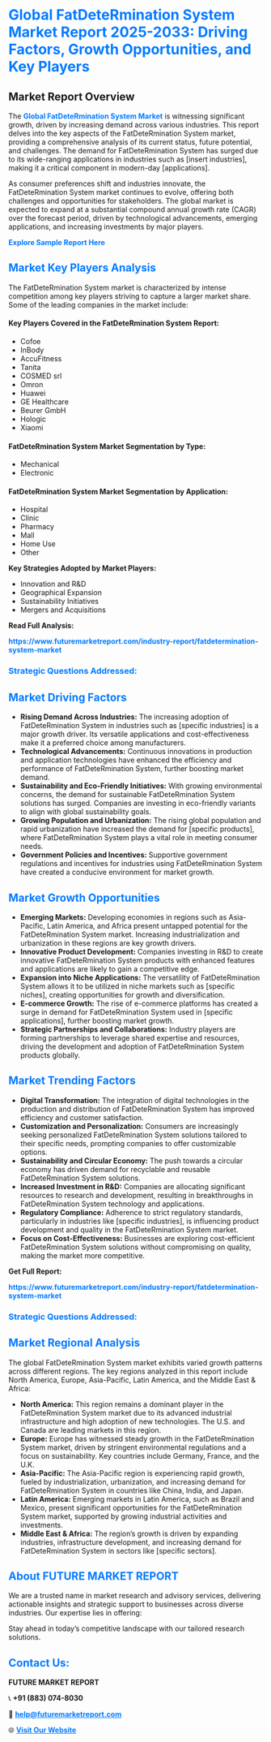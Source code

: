 <h1 style="color: #007BFF;">Global FatDeteRmination System Market Report 2025-2033: Driving Factors, Growth Opportunities, and Key Players</h1>

<section id="overview">
<h2>Market Report Overview</h2>
<p>The <a href="https://www.futuremarketreport.com/industry-report/fatdetermination-system-market" style="color: #007BFF; text-decoration: none;"><strong>Global FatDeteRmination System Market</strong></a> is witnessing significant growth, driven by increasing demand across various industries. This report delves into the key aspects of the FatDeteRmination System market, providing a comprehensive analysis of its current status, future potential, and challenges. The demand for FatDeteRmination System has surged due to its wide-ranging applications in industries such as [insert industries], making it a critical component in modern-day [applications].</p>
<p>As consumer preferences shift and industries innovate, the FatDeteRmination System market continues to evolve, offering both challenges and opportunities for stakeholders. The global market is expected to expand at a substantial compound annual growth rate (CAGR) over the forecast period, driven by technological advancements, emerging applications, and increasing investments by major players.</p>
</section>

<section id="overview">
<p><a href="https://www.futuremarketreport.com/request-sample/reportId=79280" style="color: #007BFF; text-decoration: none;"><strong>Explore Sample Report Here</strong></a></p>
</section>

<section id="key-players">
<h2 style="color: #007BFF;">Market Key Players Analysis</h2>
<p>The FatDeteRmination System market is characterized by intense competition among key players striving to capture a larger market share. Some of the leading companies in the market include:</p>
<h4>Key Players Covered in the FatDeteRmination System Report:</h4>
<ul><li>Cofoe</li><li>InBody</li><li>AccuFitness</li><li>Tanita</li><li>COSMED srl</li><li>Omron</li><li>Huawei</li><li>GE Healthcare</li><li>Beurer GmbH</li><li>Hologic</li><li>Xiaomi</li></ul>
<h4>FatDeteRmination System Market Segmentation by Type:</h4>
<ul><li>Mechanical</li><li>Electronic</li></ul>

<h4>FatDeteRmination System Market Segmentation by Application:</h4>
<ul><li>Hospital</li><li>Clinic</li><li>Pharmacy</li><li>Mall</li><li>Home Use</li><li>Other</li></ul>
<p><strong>Key Strategies Adopted by Market Players:</strong></p>
<ul>
<li>Innovation and R&D</li>
<li>Geographical Expansion</li>
<li>Sustainability Initiatives</li>
<li>Mergers and Acquisitions</li>
</ul>
</section>

<section>
<p><strong>Read Full Analysis: </strong></p><a href="https://www.futuremarketreport.com/industry-report/fatdetermination-system-market" style="color: #007BFF; text-decoration: none;"><strong>https://www.futuremarketreport.com/industry-report/fatdetermination-system-market</strong></a>
<h3 style="color: #007BFF;">Strategic Questions Addressed:</h3>
</section>

<section id="driving-factors">
<h2 style="color: #007BFF;">Market Driving Factors</h2>
<ul>
<li><strong>Rising Demand Across Industries:</strong> The increasing adoption of FatDeteRmination System in industries such as [specific industries] is a major growth driver. Its versatile applications and cost-effectiveness make it a preferred choice among manufacturers.</li>
<li><strong>Technological Advancements:</strong> Continuous innovations in production and application technologies have enhanced the efficiency and performance of FatDeteRmination System, further boosting market demand.</li>
<li><strong>Sustainability and Eco-Friendly Initiatives:</strong> With growing environmental concerns, the demand for sustainable FatDeteRmination System solutions has surged. Companies are investing in eco-friendly variants to align with global sustainability goals.</li>
<li><strong>Growing Population and Urbanization:</strong> The rising global population and rapid urbanization have increased the demand for [specific products], where FatDeteRmination System plays a vital role in meeting consumer needs.</li>
<li><strong>Government Policies and Incentives:</strong> Supportive government regulations and incentives for industries using FatDeteRmination System have created a conducive environment for market growth.</li>
</ul>
</section>

<section id="growth-opportunities">
<h2 style="color: #007BFF;">Market Growth Opportunities</h2>
<ul>
<li><strong>Emerging Markets:</strong> Developing economies in regions such as Asia-Pacific, Latin America, and Africa present untapped potential for the FatDeteRmination System market. Increasing industrialization and urbanization in these regions are key growth drivers.</li>
<li><strong>Innovative Product Development:</strong> Companies investing in R&D to create innovative FatDeteRmination System products with enhanced features and applications are likely to gain a competitive edge.</li>
<li><strong>Expansion into Niche Applications:</strong> The versatility of FatDeteRmination System allows it to be utilized in niche markets such as [specific niches], creating opportunities for growth and diversification.</li>
<li><strong>E-commerce Growth:</strong> The rise of e-commerce platforms has created a surge in demand for FatDeteRmination System used in [specific applications], further boosting market growth.</li>
<li><strong>Strategic Partnerships and Collaborations:</strong> Industry players are forming partnerships to leverage shared expertise and resources, driving the development and adoption of FatDeteRmination System products globally.</li>
</ul>
</section>

<section id="trending-factors">
<h2 style="color: #007BFF;">Market Trending Factors</h2>
<ul>
<li><strong>Digital Transformation:</strong> The integration of digital technologies in the production and distribution of FatDeteRmination System has improved efficiency and customer satisfaction.</li>
<li><strong>Customization and Personalization:</strong> Consumers are increasingly seeking personalized FatDeteRmination System solutions tailored to their specific needs, prompting companies to offer customizable options.</li>
<li><strong>Sustainability and Circular Economy:</strong> The push towards a circular economy has driven demand for recyclable and reusable FatDeteRmination System solutions.</li>
<li><strong>Increased Investment in R&D:</strong> Companies are allocating significant resources to research and development, resulting in breakthroughs in FatDeteRmination System technology and applications.</li>
<li><strong>Regulatory Compliance:</strong> Adherence to strict regulatory standards, particularly in industries like [specific industries], is influencing product development and quality in the FatDeteRmination System market.</li>
<li><strong>Focus on Cost-Effectiveness:</strong> Businesses are exploring cost-efficient FatDeteRmination System solutions without compromising on quality, making the market more competitive.</li>
</ul>
</section>

<section>
<p><strong>Get Full Report: </strong></p><a href="https://www.futuremarketreport.com/industry-report/fatdetermination-system-market" style="color: #007BFF; text-decoration: none;"><strong>https://www.futuremarketreport.com/industry-report/fatdetermination-system-market</strong></a>
<h3 style="color: #007BFF;">Strategic Questions Addressed:</h3>
</section>


<section id="regional-analysis">
<h2 style="color: #007BFF;">Market Regional Analysis</h2>
<p>The global FatDeteRmination System market exhibits varied growth patterns across different regions. The key regions analyzed in this report include North America, Europe, Asia-Pacific, Latin America, and the Middle East & Africa:</p>
<ul>
<li><strong>North America:</strong> This region remains a dominant player in the FatDeteRmination System market due to its advanced industrial infrastructure and high adoption of new technologies. The U.S. and Canada are leading markets in this region.</li>
<li><strong>Europe:</strong> Europe has witnessed steady growth in the FatDeteRmination System market, driven by stringent environmental regulations and a focus on sustainability. Key countries include Germany, France, and the U.K.</li>
<li><strong>Asia-Pacific:</strong> The Asia-Pacific region is experiencing rapid growth, fueled by industrialization, urbanization, and increasing demand for FatDeteRmination System in countries like China, India, and Japan.</li>
<li><strong>Latin America:</strong> Emerging markets in Latin America, such as Brazil and Mexico, present significant opportunities for the FatDeteRmination System market, supported by growing industrial activities and investments.</li>
<li><strong>Middle East & Africa:</strong> The region’s growth is driven by expanding industries, infrastructure development, and increasing demand for FatDeteRmination System in sectors like [specific sectors].</li>
</ul>
</section>

<footer>
<h2 style="color: #007BFF;">About FUTURE MARKET REPORT</h2>
<p>We are a trusted name in market research and advisory services, delivering actionable insights and strategic support to businesses across diverse industries. Our expertise lies in offering:</p>

<p>Stay ahead in today’s competitive landscape with our tailored research solutions.</p>

<h2 style="color: #007BFF;">Contact Us:</h2>
<p><strong>FUTURE MARKET REPORT</strong></p>
<p>📞 <strong>+91 (883) 074-8030</strong></p>
<p>📧 <strong><a href="mailto:help@futuremarketreport.com" style="color: #007BFF;">help@futuremarketreport.com</a></strong></p>
<p>🌐 <strong><a href="https://www.futuremarketreport.com/" style="color: #007BFF;">Visit Our Website</a></strong></p>
</footer>